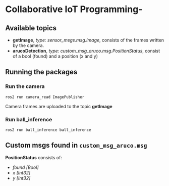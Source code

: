 # Collaborative IoT Programming-

## Available topics
- **getImage**, *type: sensor_msgs.msg.Image*, consists of the frames written by the camera.  
- **arucoDetection**, *type: custom_msg_aruco.msg.PositionStatus*, consist of a bool (found) and a position (x and y)

## Running the packages

### Run the camera
```ros2 run camera_read ImagePublisher``` 

Camera frames are uploaded to the topic **getImage**

### Run ball_inference 
```ros2 run ball_inference ball_inference```

## Custom msgs found in ```custom_msg_aruco.msg```

**PositionStatus** consists of:
- *found [Bool]*  
- *x [Int32]*  
- *y [Int32]*   
